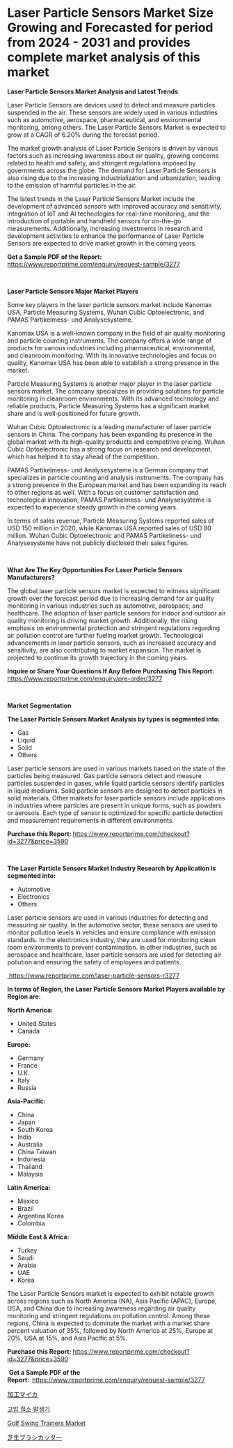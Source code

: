 <p><h1>Laser Particle Sensors Market Size Growing and Forecasted for period from 2024 - 2031 and provides complete market analysis of this market</h1></p><p><strong>Laser Particle Sensors Market Analysis and Latest Trends</strong></p>
<p><p>Laser Particle Sensors are devices used to detect and measure particles suspended in the air. These sensors are widely used in various industries such as automotive, aerospace, pharmaceutical, and environmental monitoring, among others. The Laser Particle Sensors Market is expected to grow at a CAGR of 6.20% during the forecast period.</p><p>The market growth analysis of Laser Particle Sensors is driven by various factors such as increasing awareness about air quality, growing concerns related to health and safety, and stringent regulations imposed by governments across the globe. The demand for Laser Particle Sensors is also rising due to the increasing industrialization and urbanization, leading to the emission of harmful particles in the air.</p><p>The latest trends in the Laser Particle Sensors Market include the development of advanced sensors with improved accuracy and sensitivity, integration of IoT and AI technologies for real-time monitoring, and the introduction of portable and handheld sensors for on-the-go measurements. Additionally, increasing investments in research and development activities to enhance the performance of Laser Particle Sensors are expected to drive market growth in the coming years.</p></p>
<p><strong>Get a Sample PDF of the Report:&nbsp;</strong> <a href="https://www.reportprime.com/enquiry/request-sample/3277">https://www.reportprime.com/enquiry/request-sample/3277</a></p>
<p>&nbsp;</p>
<p><strong>Laser Particle Sensors Major Market Players</strong></p>
<p><p>Some key players in the laser particle sensors market include Kanomax USA, Particle Measuring Systems, Wuhan Cubic Optoelectronic, and PAMAS Partikelmess- und Analysesysteme.</p><p>Kanomax USA is a well-known company in the field of air quality monitoring and particle counting instruments. The company offers a wide range of products for various industries including pharmaceutical, environmental, and cleanroom monitoring. With its innovative technologies and focus on quality, Kanomax USA has been able to establish a strong presence in the market.</p><p>Particle Measuring Systems is another major player in the laser particle sensors market. The company specializes in providing solutions for particle monitoring in cleanroom environments. With its advanced technology and reliable products, Particle Measuring Systems has a significant market share and is well-positioned for future growth.</p><p>Wuhan Cubic Optoelectronic is a leading manufacturer of laser particle sensors in China. The company has been expanding its presence in the global market with its high-quality products and competitive pricing. Wuhan Cubic Optoelectronic has a strong focus on research and development, which has helped it to stay ahead of the competition.</p><p>PAMAS Partikelmess- und Analysesysteme is a German company that specializes in particle counting and analysis instruments. The company has a strong presence in the European market and has been expanding its reach to other regions as well. With a focus on customer satisfaction and technological innovation, PAMAS Partikelmess- und Analysesysteme is expected to experience steady growth in the coming years.</p><p>In terms of sales revenue, Particle Measuring Systems reported sales of USD 150 million in 2020, while Kanomax USA reported sales of USD 80 million. Wuhan Cubic Optoelectronic and PAMAS Partikelmess- und Analysesysteme have not publicly disclosed their sales figures.</p></p>
<p>&nbsp;</p>
<p><strong>What Are The Key Opportunities For Laser Particle Sensors Manufacturers?</strong></p>
<p><p>The global laser particle sensors market is expected to witness significant growth over the forecast period due to increasing demand for air quality monitoring in various industries such as automotive, aerospace, and healthcare. The adoption of laser particle sensors for indoor and outdoor air quality monitoring is driving market growth. Additionally, the rising emphasis on environmental protection and stringent regulations regarding air pollution control are further fueling market growth. Technological advancements in laser particle sensors, such as increased accuracy and sensitivity, are also contributing to market expansion. The market is projected to continue its growth trajectory in the coming years.</p></p>
<p><strong>Inquire or Share Your Questions If Any Before Purchasing This Report:</strong> <a href="https://www.reportprime.com/enquiry/pre-order/3277">https://www.reportprime.com/enquiry/pre-order/3277</a></p>
<p>&nbsp;</p>
<p><strong>Market Segmentation</strong></p>
<p><strong>The Laser Particle Sensors Market Analysis by types is segmented into:</strong></p>
<p><ul><li>Gas</li><li>Liquid</li><li>Solid</li><li>Others</li></ul></p>
<p><p>Laser particle sensors are used in various markets based on the state of the particles being measured. Gas particle sensors detect and measure particles suspended in gases, while liquid particle sensors identify particles in liquid mediums. Solid particle sensors are designed to detect particles in solid materials. Other markets for laser particle sensors include applications in industries where particles are present in unique forms, such as powders or aerosols. Each type of sensor is optimized for specific particle detection and measurement requirements in different environments.</p></p>
<p><strong>Purchase this Report:&nbsp;</strong><a href="https://www.reportprime.com/checkout?id=3277&price=3590">https://www.reportprime.com/checkout?id=3277&price=3590</a></p>
<p>&nbsp;</p>
<p><strong>The Laser Particle Sensors Market Industry Research by Application is segmented into:</strong></p>
<p><ul><li>Automotive</li><li>Electronics</li><li>Others</li></ul></p>
<p><p>Laser particle sensors are used in various industries for detecting and measuring air quality. In the automotive sector, these sensors are used to monitor pollution levels in vehicles and ensure compliance with emission standards. In the electronics industry, they are used for monitoring clean room environments to prevent contamination. In other industries, such as aerospace and healthcare, laser particle sensors are used for detecting air pollution and ensuring the safety of employees and patients.</p></p>
<p><a href="https://www.reportprime.com/laser-particle-sensors-r3277">&nbsp;https://www.reportprime.com/laser-particle-sensors-r3277</a></p>
<p><strong>In terms of Region, the Laser Particle Sensors Market Players available by Region are:</strong></p>
<p>
    <p> <strong> North America: </strong>
        <ul>
            <li>United States</li>
            <li>Canada</li>
        </ul>
        </p> 
    <p> <strong> Europe: </strong>
        <ul>
            <li>Germany</li>
            <li>France</li>
            <li>U.K.</li>
            <li>Italy</li>
            <li>Russia</li>
        </ul>
        </p> 
    <p> <strong> Asia-Pacific: </strong>
        <ul>
            <li>China</li>
            <li>Japan</li>
            <li>South Korea</li>
            <li>India</li>
            <li>Australia</li>
            <li>China Taiwan</li>
            <li>Indonesia</li>
            <li>Thailand</li>
            <li>Malaysia</li>
        </ul>
        </p> 
    <p> <strong> Latin America: </strong>
        <ul>
            <li>Mexico</li>
            <li>Brazil</li>
            <li>Argentina Korea</li>
            <li>Colombia</li>
        </ul>
        </p> 
    <p> <strong> Middle East & Africa: </strong>
        <ul>
            <li>Turkey</li>
            <li>Saudi</li>
            <li>Arabia</li>
            <li>UAE</li>
            <li>Korea</li>
        </ul>
    </p>
    </p>
<p><p>The Laser Particle Sensors market is expected to exhibit notable growth across regions such as North America (NA), Asia Pacific (APAC), Europe, USA, and China due to increasing awareness regarding air quality monitoring and stringent regulations on pollution control. Among these regions, China is expected to dominate the market with a market share percent valuation of 35%, followed by North America at 25%, Europe at 20%, USA at 15%, and Asia Pacific at 5%.</p></p>
<p><strong>Purchase this Report: </strong><a href="https://www.reportprime.com/checkout?id=3277&price=3590">https://www.reportprime.com/checkout?id=3277&price=3590</a></p>
<p>&nbsp;<strong>Get a Sample PDF of the Report:&nbsp;&nbsp;</strong><a href="https://www.reportprime.com/enquiry/request-sample/3277">https://www.reportprime.com/enquiry/request-sample/3277</a></p>
<p><strong></strong></p>
<p><p><a href="https://github.com/HershelKris/Market-Research-Report-List-1/blob/main/304991172888.md">加工マイカ</a></p><p><a href="https://github.com/apple8975768/Market-Research-Report-List-1/blob/main/265701769693.md">고압 질소 발생기</a></p><p><a href="https://issuu.com/reportprime-2/docs/golf-swing-trainers-market-size-2030.pptx">Golf Swing Trainers Market</a></p><p><a href="https://github.com/CarlieShields/Market-Research-Report-List-1/blob/main/299684772887.md">芝生ブラシカッター</a></p></p>